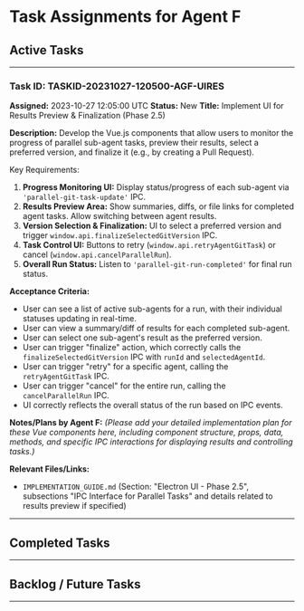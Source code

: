 # Task Assignments for Agent F

## Active Tasks
---
### Task ID: TASKID-20231027-120500-AGF-UIRES
**Assigned:** 2023-10-27 12:05:00 UTC
**Status:** New
**Title:** Implement UI for Results Preview & Finalization (Phase 2.5)

**Description:**
Develop the Vue.js components that allow users to monitor the progress of parallel sub-agent tasks, preview their results, select a preferred version, and finalize it (e.g., by creating a Pull Request).

Key Requirements:
1.  **Progress Monitoring UI:** Display status/progress of each sub-agent via `'parallel-git-task-update'` IPC.
2.  **Results Preview Area:** Show summaries, diffs, or file links for completed agent tasks. Allow switching between agent results.
3.  **Version Selection & Finalization:** UI to select a preferred version and trigger `window.api.finalizeSelectedGitVersion` IPC.
4.  **Task Control UI:** Buttons to retry (`window.api.retryAgentGitTask`) or cancel (`window.api.cancelParallelRun`).
5.  **Overall Run Status:** Listen to `'parallel-git-run-completed'` for final run status.

**Acceptance Criteria:**
- User can see a list of active sub-agents for a run, with their individual statuses updating in real-time.
- User can view a summary/diff of results for each completed sub-agent.
- User can select one sub-agent's result as the preferred version.
- User can trigger "finalize" action, which correctly calls the `finalizeSelectedGitVersion` IPC with `runId` and `selectedAgentId`.
- User can trigger "retry" for a specific agent, calling the `retryAgentGitTask` IPC.
- User can trigger "cancel" for the entire run, calling the `cancelParallelRun` IPC.
- UI correctly reflects the overall status of the run based on IPC events.

**Notes/Plans by Agent F:**
*(Please add your detailed implementation plan for these Vue components here, including component structure, props, data, methods, and specific IPC interactions for displaying results and controlling tasks.)*

**Relevant Files/Links:**
- `IMPLEMENTATION_GUIDE.md` (Section: "Electron UI - Phase 2.5", subsections "IPC Interface for Parallel Tasks" and details related to results preview if specified)
---

## Completed Tasks
---

## Backlog / Future Tasks
---
